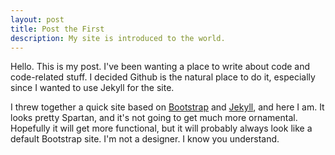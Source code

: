 ```yaml
---
layout: post
title: Post the First
description: My site is introduced to the world.
---
```


Hello. This is my post. I've been wanting a place to write about code and code-related
stuff. I decided Github is the natural place to do it, especially since I wanted to use
Jekyll for the site.

I threw together a quick site based on [Bootstrap][] and [Jekyll][], and here I am. It
looks pretty Spartan, and it's not going to get much more ornamental. Hopefully it will
get more functional, but it will probably always look like a default Bootstrap site. I'm
not a designer. I know you understand.

[Bootstrap]: http://twitter.github.com/bootstrap
[Jekyll]: http://jekyllrb.com/